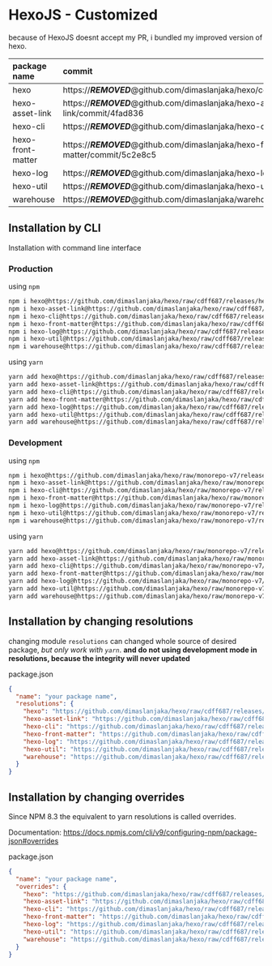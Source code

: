 # HexoJS - Customized
because of HexoJS doesnt accept my PR, i bundled my improved version of hexo.

| package name | commit |
| :--- | :--- | 
| hexo | https://***REMOVED***@github.com/dimaslanjaka/hexo/commit/f3a365bd | 
| hexo-asset-link | https://***REMOVED***@github.com/dimaslanjaka/hexo-asset-link/commit/4fad836 | 
| hexo-cli | https://***REMOVED***@github.com/dimaslanjaka/hexo-cli/commit/d4f25a7 | 
| hexo-front-matter | https://***REMOVED***@github.com/dimaslanjaka/hexo-front-matter/commit/5c2e8c5 | 
| hexo-log | https://***REMOVED***@github.com/dimaslanjaka/hexo-log/commit/3ccf914 | 
| hexo-util | https://***REMOVED***@github.com/dimaslanjaka/hexo-util/commit/2960b21 | 
| warehouse | https://***REMOVED***@github.com/dimaslanjaka/warehouse/commit/187c5d3 | 

## Installation by CLI
Installation with command line interface

### Production

using `npm`
```bash
npm i hexo@https://github.com/dimaslanjaka/hexo/raw/cdff687/releases/hexo.tgz
npm i hexo-asset-link@https://github.com/dimaslanjaka/hexo/raw/cdff687/releases/hexo-asset-link.tgz
npm i hexo-cli@https://github.com/dimaslanjaka/hexo/raw/cdff687/releases/hexo-cli.tgz
npm i hexo-front-matter@https://github.com/dimaslanjaka/hexo/raw/cdff687/releases/hexo-front-matter.tgz
npm i hexo-log@https://github.com/dimaslanjaka/hexo/raw/cdff687/releases/hexo-log.tgz
npm i hexo-util@https://github.com/dimaslanjaka/hexo/raw/cdff687/releases/hexo-util.tgz
npm i warehouse@https://github.com/dimaslanjaka/hexo/raw/cdff687/releases/warehouse.tgz
```

using `yarn`
```bash
yarn add hexo@https://github.com/dimaslanjaka/hexo/raw/cdff687/releases/hexo.tgz
yarn add hexo-asset-link@https://github.com/dimaslanjaka/hexo/raw/cdff687/releases/hexo-asset-link.tgz
yarn add hexo-cli@https://github.com/dimaslanjaka/hexo/raw/cdff687/releases/hexo-cli.tgz
yarn add hexo-front-matter@https://github.com/dimaslanjaka/hexo/raw/cdff687/releases/hexo-front-matter.tgz
yarn add hexo-log@https://github.com/dimaslanjaka/hexo/raw/cdff687/releases/hexo-log.tgz
yarn add hexo-util@https://github.com/dimaslanjaka/hexo/raw/cdff687/releases/hexo-util.tgz
yarn add warehouse@https://github.com/dimaslanjaka/hexo/raw/cdff687/releases/warehouse.tgz

```

### Development

using `npm`
```bash
npm i hexo@https://github.com/dimaslanjaka/hexo/raw/monorepo-v7/releases/hexo.tgz
npm i hexo-asset-link@https://github.com/dimaslanjaka/hexo/raw/monorepo-v7/releases/hexo-asset-link.tgz
npm i hexo-cli@https://github.com/dimaslanjaka/hexo/raw/monorepo-v7/releases/hexo-cli.tgz
npm i hexo-front-matter@https://github.com/dimaslanjaka/hexo/raw/monorepo-v7/releases/hexo-front-matter.tgz
npm i hexo-log@https://github.com/dimaslanjaka/hexo/raw/monorepo-v7/releases/hexo-log.tgz
npm i hexo-util@https://github.com/dimaslanjaka/hexo/raw/monorepo-v7/releases/hexo-util.tgz
npm i warehouse@https://github.com/dimaslanjaka/hexo/raw/monorepo-v7/releases/warehouse.tgz
```

using `yarn`
```bash
yarn add hexo@https://github.com/dimaslanjaka/hexo/raw/monorepo-v7/releases/hexo.tgz
yarn add hexo-asset-link@https://github.com/dimaslanjaka/hexo/raw/monorepo-v7/releases/hexo-asset-link.tgz
yarn add hexo-cli@https://github.com/dimaslanjaka/hexo/raw/monorepo-v7/releases/hexo-cli.tgz
yarn add hexo-front-matter@https://github.com/dimaslanjaka/hexo/raw/monorepo-v7/releases/hexo-front-matter.tgz
yarn add hexo-log@https://github.com/dimaslanjaka/hexo/raw/monorepo-v7/releases/hexo-log.tgz
yarn add hexo-util@https://github.com/dimaslanjaka/hexo/raw/monorepo-v7/releases/hexo-util.tgz
yarn add warehouse@https://github.com/dimaslanjaka/hexo/raw/monorepo-v7/releases/warehouse.tgz

```

## Installation by changing resolutions
changing module `resolutions` can changed whole source of desired package, _but only work with `yarn`_. **and do not using development mode in resolutions, because the integrity will never updated**

package.json
```json
{
  "name": "your package name",
  "resolutions": {
    "hexo": "https://github.com/dimaslanjaka/hexo/raw/cdff687/releases/hexo.tgz",
    "hexo-asset-link": "https://github.com/dimaslanjaka/hexo/raw/cdff687/releases/hexo-asset-link.tgz",
    "hexo-cli": "https://github.com/dimaslanjaka/hexo/raw/cdff687/releases/hexo-cli.tgz",
    "hexo-front-matter": "https://github.com/dimaslanjaka/hexo/raw/cdff687/releases/hexo-front-matter.tgz",
    "hexo-log": "https://github.com/dimaslanjaka/hexo/raw/cdff687/releases/hexo-log.tgz",
    "hexo-util": "https://github.com/dimaslanjaka/hexo/raw/cdff687/releases/hexo-util.tgz",
    "warehouse": "https://github.com/dimaslanjaka/hexo/raw/cdff687/releases/warehouse.tgz"
  }
}
```

## Installation by changing overrides

Since NPM 8.3 the equivalent to yarn resolutions is called overrides.

Documentation: https://docs.npmjs.com/cli/v9/configuring-npm/package-json#overrides

package.json
```json
{
  "name": "your package name",
  "overrides": {
    "hexo": "https://github.com/dimaslanjaka/hexo/raw/cdff687/releases/hexo.tgz",
    "hexo-asset-link": "https://github.com/dimaslanjaka/hexo/raw/cdff687/releases/hexo-asset-link.tgz",
    "hexo-cli": "https://github.com/dimaslanjaka/hexo/raw/cdff687/releases/hexo-cli.tgz",
    "hexo-front-matter": "https://github.com/dimaslanjaka/hexo/raw/cdff687/releases/hexo-front-matter.tgz",
    "hexo-log": "https://github.com/dimaslanjaka/hexo/raw/cdff687/releases/hexo-log.tgz",
    "hexo-util": "https://github.com/dimaslanjaka/hexo/raw/cdff687/releases/hexo-util.tgz",
    "warehouse": "https://github.com/dimaslanjaka/hexo/raw/cdff687/releases/warehouse.tgz"
  }
}
```